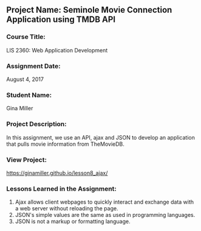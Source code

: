 ## Project Name:  Seminole Movie Connection Application using TMDB API

### Course Title:
LIS 2360:  Web Application Development

### Assignment Date:  
August 4, 2017

### Student Name:  
Gina Miller

### Project Description:
In this assignment, we use an API, ajax and JSON to develop an application that pulls movie information from TheMovieDB.

### View Project:
https://ginamiller.github.io/lesson8_ajax/

### Lessons Learned in the Assignment:
1. Ajax allows client webpages to quickly interact and exchange data with a web server without reloading the page.
2. JSON's simple values are the same as used in programming languages.
3. JSON is not a markup or formatting language.
